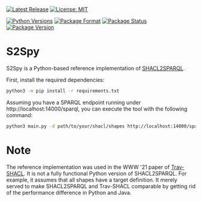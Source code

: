 [![Latest Release](http://img.shields.io/github/release/SDM-TIB/S2Spy.svg?logo=github)](https://github.com/SDM-TIB/S2Spy/releases)
[![License: MIT](https://img.shields.io/badge/License-MIT-yellow.svg)](LICENSE)

[![Python Versions](https://img.shields.io/pypi/pyversions/SHACL2SPARQLpy)](https://pypi.org/project/SHACL2SPARQLpy)
[![Package Format](https://img.shields.io/pypi/format/SHACL2SPARQLpy)](https://pypi.org/project/SHACL2SPARQLpy)
[![Package Status](https://img.shields.io/pypi/status/SHACL2SPARQLpy)](https://pypi.org/project/SHACL2SPARQLpy)
[![Package Version](https://img.shields.io/pypi/v/SHACL2SPARQLpy)](https://pypi.org/project/SHACL2SPARQLpy)

# S2Spy

S2Spy is a Python-based reference implementation of [SHACL2SPARQL](https://github.com/rdfshapes/shacl-sparql).

First, install the required dependencies:
```bash
python3 -m pip install -r requirements.txt
```

Assuming you have a SPARQL endpoint running under http://localhost:14000/sparql, you can execute the tool with the following command:
```bash
python3 main.py -d path/to/your/shacl/shapes http://localhost:14000/sparql /path/where/to/store/output
```

# Note
The reference implementation was used in the WWW '21 paper of [Trav-SHACL](https://github.com/SDM-TIB/Trav-SHACL).
It is not a fully functional Python version of SHACL2SPARQL. For example, it assumes that all shapes have a target definition.
It merely served to make SHACL2SPARQL and Trav-SHACL comparable by getting rid of the performance difference in Python and Java.